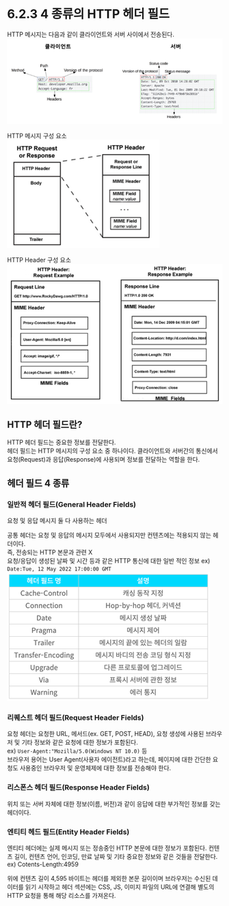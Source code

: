 # 6.2.3 4 종류의 HTTP 헤더 필드

HTTP 메시지는 다음과 같이 클라이언트와 서버 사이에서 전송된다.  
![img.png](images/httpMessage.png)

HTTP 메시지 구성 요소  
![img.png](images/httpMessageComposition.png)

HTTP Header 구성 요소  
![img.png](images/httpHeaderComposition.png)

## HTTP 헤더 필드란?
HTTP 헤더 필드는 중요한 정보를 전달한다.  
헤더 필드는 HTTP 메시지의 구성 요소 중 하나이다. 클라이언트와 서버간의 통신에서 요청(Request)과 응답(Response)에 사용되며 정보를 전달하는 역할을 한다.

## 헤더 필드 4 종류

### 일반적 헤더 필드(General Header Fields)
요청 및 응답 메시지 둘 다 사용하는 헤더

공통 헤더는 요청 및 응답의 메시지 모두에서 사용되지만 컨텐츠에는 적용되지 않는 헤더이다.  
즉, 전송되는 HTTP 본문과 관련 X  
요청/응답이 생성된 날짜 및 시간 등과 같은 HTTP 통신에 대한 일반 적인 정보
ex) `Date:Tue, 12 May 2022 17:00:00 GMT`  
![img.png](images/generalHeaderField.png)

### 리퀘스트 헤더 필드(Request Header Fields)
요청 헤더는 요청한 URL, 메서드(ex. GET, POST, HEAD), 요청 생성에 사용된 브라우저 및 기타 정보와 같은 요청에 대한 정보가 포함된다.  
ex) `User-Agent:"Mozilla/5.0(Windows NT 10.0)` 등  
브라우저 용어는 User Agent(사용자 에이전트)라고 하는데, 페이지에 대한 간단한 요청도 사용중인 브라우저 및 운영체제에 대한 정보를 전송해야 한다.

### 리스폰스 헤더 필드(Response Header Fields)
위치 또는 서버 자체에 대한 정보(이름, 버전)과 같이 응답에 대한 부가적인 정보를 갖는 헤더이다.

### 엔티티 헤드 필드(Entity Header Fields)
엔티티 헤더에는 실제 메시지 또는 정송중인 HTTP 본문에 대한 정보가 포함된다. 컨텐츠 길이, 컨텐츠 언어, 인코딩, 만료 날짜 및 기타 중요한 정보와 같은 것들을 전달한다.  
ex) Cotents-Length:4959

위에 컨텐츠 길이 4,595 바이트는 헤더를 제외한 본문 길이이며 브라우저는 수신된 데이터를 읽기 시작하고 헤더 섹션에는 CSS, JS, 이미지 파일의 URL에 연결해 별도의 HTTP 요청을 통해 해당 리소스를 가져온다.
